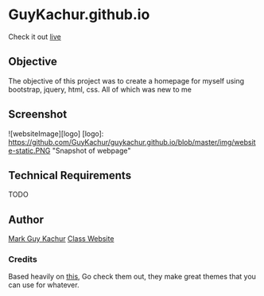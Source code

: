 # GuyKachur.github.io
Check it out [live](https://GuyKachur.github.io "Guy's Personal Website")

## Objective
The objective of this project was to create a homepage for myself using bootstrap, jquery, html, css. All of which was new to me

## Screenshot
![websiteImage][logo]
[logo]: https://github.com/GuyKachur/guykachur.github.io/blob/master/img/website-static.PNG "Snapshot of webpage"


## Technical Requirements
TODO

## Author
[Mark Guy Kachur](https://GuyKachur.github.io "Guy's Personal Website")
[Class Website](http://johnguerra.co/classes/webDevelopment_spring_2019/)

### Credits
Based heavily on [this](https://github.com/BlackrockDigital/startbootstrap-freelancer#about), Go check them out, they make great themes that you can use for whatever.
